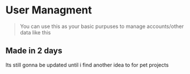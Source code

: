 # User Managment
> You can use this as your basic purpuses to manage accounts/other data like this

## Made in 2 days
Its still gonna be updated until i find another idea to for pet projects